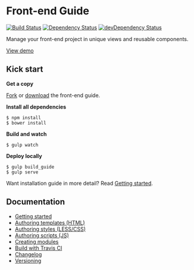 # Front-end Guide

[![Build Status](https://travis-ci.org/voorhoede/front-end-guide.svg?branch=master)](https://travis-ci.org/voorhoede/front-end-guide)
[![Dependency Status](https://david-dm.org/voorhoede/front-end-guide.svg?theme=shields.io)](https://david-dm.org/voorhoede/front-end-guide)
[![devDependency Status](https://david-dm.org/voorhoede/front-end-guide/dev-status.svg?theme=shields.io)](https://david-dm.org/voorhoede/front-end-guide#info=devDependencies)

Manage your front-end project in unique views and reusable components.

[View demo](http://voorhoede.github.io/front-end-guide/)


## Kick start

**Get a copy**

[Fork](https://github.com/voorhoede/front-end-guide/fork) or
[download](https://github.com/voorhoede/front-end-guide/archive/master.zip) the front-end guide.

**Install all dependencies**

	$ npm install
	$ bower install

**Build and watch**

	$ gulp watch

**Deploy locally**

	$ gulp build_guide
	$ gulp serve

Want installation guide in more detail? Read [Getting started](docs/getting-started.md).


## Documentation

* [Getting started](docs/getting-started.md)
* [Authoring templates (HTML)](docs/authoring-templates.md)
* [Authoring styles (LESS/CSS)](docs/authoring-styles.md)
* [Authoring scripts (JS)](docs/authoring-scripts.md)
* [Creating modules](docs/module-crud.md)
* [Build with Travis CI](docs/build-with-travis-ci.md)
* [Changelog](docs/changelog.md)
* [Versioning](docs/versioning.md)